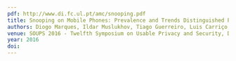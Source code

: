 ```yaml
---
pdf: http://www.di.fc.ul.pt/amc/snooping.pdf
title: Snooping on Mobile Phones: Prevalence and Trends Distinguished Paper Award
authors: Diogo Marques, Ildar Muslukhov, Tiago Guerreiro, Luis Carriço, Konstantin Beznosov
venue: SOUPS 2016 - Twelfth Symposium on Usable Privacy and Security, Denver, USA, June, 2016
year: 2016
doi: 
---
```


